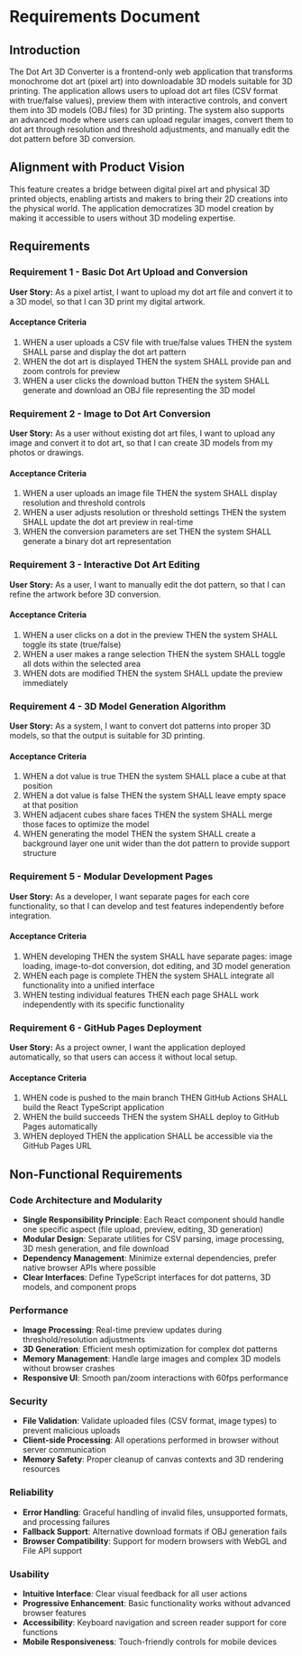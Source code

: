 # Requirements Document

## Introduction

The Dot Art 3D Converter is a frontend-only web application that transforms monochrome dot art (pixel art) into downloadable 3D models suitable for 3D printing. The application allows users to upload dot art files (CSV format with true/false values), preview them with interactive controls, and convert them into 3D models (OBJ files) for 3D printing. The system also supports an advanced mode where users can upload regular images, convert them to dot art through resolution and threshold adjustments, and manually edit the dot pattern before 3D conversion.

## Alignment with Product Vision

This feature creates a bridge between digital pixel art and physical 3D printed objects, enabling artists and makers to bring their 2D creations into the physical world. The application democratizes 3D model creation by making it accessible to users without 3D modeling expertise.

## Requirements

### Requirement 1 - Basic Dot Art Upload and Conversion

**User Story:** As a pixel artist, I want to upload my dot art file and convert it to a 3D model, so that I can 3D print my digital artwork.

#### Acceptance Criteria

1. WHEN a user uploads a CSV file with true/false values THEN the system SHALL parse and display the dot art pattern
2. WHEN the dot art is displayed THEN the system SHALL provide pan and zoom controls for preview
3. WHEN a user clicks the download button THEN the system SHALL generate and download an OBJ file representing the 3D model

### Requirement 2 - Image to Dot Art Conversion

**User Story:** As a user without existing dot art files, I want to upload any image and convert it to dot art, so that I can create 3D models from my photos or drawings.

#### Acceptance Criteria

1. WHEN a user uploads an image file THEN the system SHALL display resolution and threshold controls
2. WHEN a user adjusts resolution or threshold settings THEN the system SHALL update the dot art preview in real-time
3. WHEN the conversion parameters are set THEN the system SHALL generate a binary dot art representation

### Requirement 3 - Interactive Dot Art Editing

**User Story:** As a user, I want to manually edit the dot pattern, so that I can refine the artwork before 3D conversion.

#### Acceptance Criteria

1. WHEN a user clicks on a dot in the preview THEN the system SHALL toggle its state (true/false)
2. WHEN a user makes a range selection THEN the system SHALL toggle all dots within the selected area
3. WHEN dots are modified THEN the system SHALL update the preview immediately

### Requirement 4 - 3D Model Generation Algorithm

**User Story:** As a system, I want to convert dot patterns into proper 3D models, so that the output is suitable for 3D printing.

#### Acceptance Criteria

1. WHEN a dot value is true THEN the system SHALL place a cube at that position
2. WHEN a dot value is false THEN the system SHALL leave empty space at that position
3. WHEN adjacent cubes share faces THEN the system SHALL merge those faces to optimize the model
4. WHEN generating the model THEN the system SHALL create a background layer one unit wider than the dot pattern to provide support structure

### Requirement 5 - Modular Development Pages

**User Story:** As a developer, I want separate pages for each core functionality, so that I can develop and test features independently before integration.

#### Acceptance Criteria

1. WHEN developing THEN the system SHALL have separate pages: image loading, image-to-dot conversion, dot editing, and 3D model generation
2. WHEN each page is complete THEN the system SHALL integrate all functionality into a unified interface
3. WHEN testing individual features THEN each page SHALL work independently with its specific functionality

### Requirement 6 - GitHub Pages Deployment

**User Story:** As a project owner, I want the application deployed automatically, so that users can access it without local setup.

#### Acceptance Criteria

1. WHEN code is pushed to the main branch THEN GitHub Actions SHALL build the React TypeScript application
2. WHEN the build succeeds THEN the system SHALL deploy to GitHub Pages automatically
3. WHEN deployed THEN the application SHALL be accessible via the GitHub Pages URL

## Non-Functional Requirements

### Code Architecture and Modularity
- **Single Responsibility Principle**: Each React component should handle one specific aspect (file upload, preview, editing, 3D generation)
- **Modular Design**: Separate utilities for CSV parsing, image processing, 3D mesh generation, and file download
- **Dependency Management**: Minimize external dependencies, prefer native browser APIs where possible
- **Clear Interfaces**: Define TypeScript interfaces for dot patterns, 3D models, and component props

### Performance
- **Image Processing**: Real-time preview updates during threshold/resolution adjustments
- **3D Generation**: Efficient mesh optimization for complex dot patterns
- **Memory Management**: Handle large images and complex 3D models without browser crashes
- **Responsive UI**: Smooth pan/zoom interactions with 60fps performance

### Security
- **File Validation**: Validate uploaded files (CSV format, image types) to prevent malicious uploads
- **Client-side Processing**: All operations performed in browser without server communication
- **Memory Safety**: Proper cleanup of canvas contexts and 3D rendering resources

### Reliability
- **Error Handling**: Graceful handling of invalid files, unsupported formats, and processing failures
- **Fallback Support**: Alternative download formats if OBJ generation fails
- **Browser Compatibility**: Support for modern browsers with WebGL and File API support

### Usability
- **Intuitive Interface**: Clear visual feedback for all user actions
- **Progressive Enhancement**: Basic functionality works without advanced browser features
- **Accessibility**: Keyboard navigation and screen reader support for core functions
- **Mobile Responsiveness**: Touch-friendly controls for mobile devices
